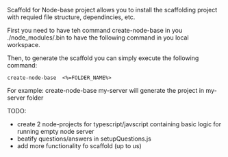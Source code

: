 Scaffold for Node-base project allows you to install the scaffolding project with requied file structure, dependincies, etc.

First you need to have teh command create-node-base in you ./node_modules/.bin to have the following command in you local workspace.

Then, to generate the scaffold you can simply execute the following command:

`create-node-base  <%=FOLDER_NAME%> `

For example: create-node-base my-server will generate the project in my-server folder


TODO:

- create 2 node-projects for typescript/javscript containing basic logic for running empty node server
- beatify questions/answers in setupQuestions.js 
- add more functionality fo scaffold (up to us)

